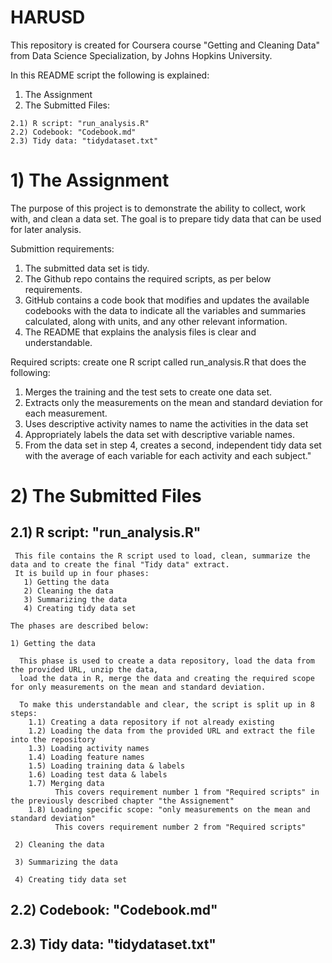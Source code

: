 # HARUSD
This repository is created for Coursera course "Getting and Cleaning Data" from Data Science Specialization, by Johns Hopkins University.

In this README script the following is explained:
  1) The Assignment
  2) The Submitted Files:
  
    2.1) R script: "run_analysis.R"
    2.2) Codebook: "Codebook.md"
    2.3) Tidy data: "tidydataset.txt"

# 1) The Assignment
  The purpose of this project is to demonstrate the ability to collect, work with, and clean a data set.
  The goal is to prepare tidy data that can be used for later analysis. 
  
  Submittion requirements: 
  1) The submitted data set is tidy.
  2) The Github repo contains the required scripts, as per below requirements.
  3) GitHub contains a code book that modifies and updates the available codebooks with the data to indicate all the variables and   summaries calculated, along with units, and any other relevant information.
  4) The README that explains the analysis files is clear and understandable.

  Required scripts: create one R script called run_analysis.R that does the following:
  1) Merges the training and the test sets to create one data set.
  2) Extracts only the measurements on the mean and standard deviation for each measurement.
  3) Uses descriptive activity names to name the activities in the data set
  4) Appropriately labels the data set with descriptive variable names.
  5) From the data set in step 4, creates a second, independent tidy data set with the average of each variable for each activity and each subject."

# 2) The Submitted Files

  ## 2.1) R script: "run_analysis.R"
     This file contains the R script used to load, clean, summarize the data and to create the final "Tidy data" extract.
     It is build up in four phases:
       1) Getting the data
       2) Cleaning the data
       3) Summarizing the data
       4) Creating tidy data set
    
    The phases are described below:
    
    1) Getting the data
    
      This phase is used to create a data repository, load the data from the provided URL, unzip the data, 
      load the data in R, merge the data and creating the required scope for only measurements on the mean and standard deviation.
      
      To make this understandable and clear, the script is split up in 8 steps:
        1.1) Creating a data repository if not already existing
        1.2) Loading the data from the provided URL and extract the file into the repository
        1.3) Loading activity names
        1.4) Loading feature names
        1.5) Loading training data & labels
        1.6) Loading test data & labels
        1.7) Merging data
              This covers requirement number 1 from "Required scripts" in the previously described chapter "the Assignement"
        1.8) Loading specific scope: "only measurements on the mean and standard deviation"
              This covers requirement number 2 from "Required scripts"
     
     2) Cleaning the data
     
     3) Summarizing the data
     
     4) Creating tidy data set

  ## 2.2) Codebook: "Codebook.md"

  ## 2.3) Tidy data: "tidydataset.txt"
